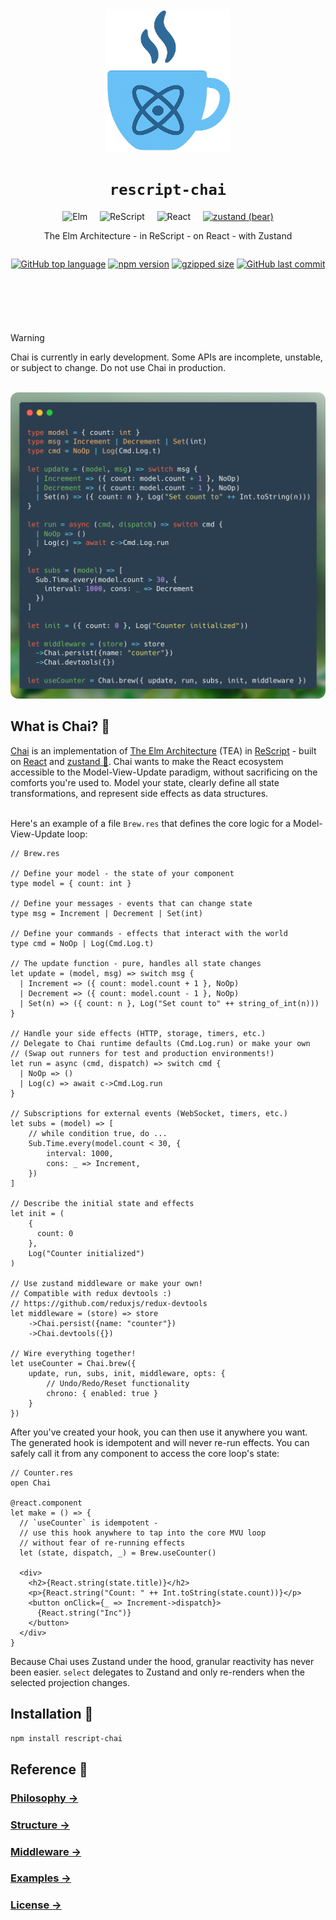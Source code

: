 <div style="text-align: center; margin-bottom: 2rem;" align="center">
  <img src="./logo.png" alt="Chai Logo" style="width: 200px; height: auto;" />
</div>

<h1 style="text-align: center;" align="center"><code>rescript-chai</code></h1>
<div style="text-align: center;" align="center">
  <img src="https://cdn.simpleicons.org/elm/1293D8" alt="Elm" width="32" height="32"/>
  &nbsp;&nbsp;&nbsp;
  <img src="https://cdn.simpleicons.org/rescript/E6484F" alt="ReScript" width="32" height="32"/>
  &nbsp;&nbsp;&nbsp;
  <img src="https://cdn.simpleicons.org/react/61DAFB" alt="React" width="32" height="32"/>
  &nbsp;&nbsp;&nbsp;
  <a href="https://github.com/pmndrs/zustand"><img src="https://github.githubassets.com/images/icons/emoji/unicode/1f43b.png" alt="zustand (bear)" width="32" height="32"/></a>
</div>
<p style="text-align: center;" align="center">The Elm Architecture - in ReScript - on React - with Zustand</p>

<div style="display: flex; gap: 0.5rem; margin-bottom: 1rem; justify-content: center; margin-bottom: 4em;" align="center">

  [![GitHub top language](https://img.shields.io/github/languages/top/elias-michaias/rescript-chai)](https://github.com/elias-michaias/rescript-chai)
  [![npm version](https://img.shields.io/npm/v/rescript-chai)](https://www.npmjs.com/package/rescript-chai)
  [![gzipped size](https://img.shields.io/badge/gzip+min-2.8KB-yellow.svg)](https://github.com/elias-michaias/rescript-chai)
  [![GitHub last commit](https://img.shields.io/github/last-commit/elias-michaias/rescript-chai)](https://github.com/elias-michaias/rescript-chai)
</div>
<br/>

>[!WARNING]
>Chai is currently in early development. Some APIs are incomplete, unstable, or subject to change. Do not use Chai in production.
<br/>
<img src="./screenshot.png" alt="Chai Code" />
<br/>
<h2>What is Chai? 🍵</h2>
<a href="https://github.com/elias-michaias/rescript-chai">Chai</a> is an implementation of <a href="https://guide.elm-lang.org/architecture/">The Elm Architecture</a> (TEA) in <a href="https://rescript-lang.org/">ReScript</a> - built on <a href="https://react.dev/">React</a> and <a href="https://github.com/pmndrs/zustand">zustand 🐻</a>. Chai wants to make the React ecosystem accessible to the Model-View-Update paradigm, without sacrificing on the comforts you're used to. Model your state, clearly define all state transformations, and represent side effects as data structures.
<br/>
<br/>

Here's an example of a file `Brew.res` that defines the core logic for a Model-View-Update loop:

```rescript
// Brew.res

// Define your model - the state of your component
type model = { count: int }

// Define your messages - events that can change state
type msg = Increment | Decrement | Set(int)

// Define your commands - effects that interact with the world
type cmd = NoOp | Log(Cmd.Log.t)

// The update function - pure, handles all state changes
let update = (model, msg) => switch msg {
  | Increment => ({ count: model.count + 1 }, NoOp)
  | Decrement => ({ count: model.count - 1 }, NoOp)
  | Set(n) => ({ count: n }, Log("Set count to" ++ string_of_int(n)))
}

// Handle your side effects (HTTP, storage, timers, etc.)
// Delegate to Chai runtime defaults (Cmd.Log.run) or make your own
// (Swap out runners for test and production environments!)
let run = async (cmd, dispatch) => switch cmd {
  | NoOp => ()
  | Log(c) => await c->Cmd.Log.run
}

// Subscriptions for external events (WebSocket, timers, etc.)
let subs = (model) => [
    // while condition true, do ...
    Sub.Time.every(model.count < 30, {
        interval: 1000, 
        cons: _ => Increment,
    })
]

// Describe the initial state and effects
let init = (
    {
      count: 0
    }, 
    Log("Counter initialized")
)

// Use zustand middleware or make your own!
// Compatible with redux devtools :)
// https://github.com/reduxjs/redux-devtools
let middleware = (store) => store
    ->Chai.persist({name: "counter"})
    ->Chai.devtools({})

// Wire everything together!
let useCounter = Chai.brew({ 
    update, run, subs, init, middleware, opts: {
        // Undo/Redo/Reset functionality
        chrono: { enabled: true }
    }
})
```

After you've created your hook, you can then use it anywhere you want.
The generated hook is idempotent and will never re-run effects. You can safely call it from any component to access the core loop's state:

```rescript
// Counter.res
open Chai

@react.component
let make = () => {
  // `useCounter` is idempotent - 
  // use this hook anywhere to tap into the core MVU loop
  // without fear of re-running effects
  let (state, dispatch, _) = Brew.useCounter()

  <div>
    <h2>{React.string(state.title)}</h2>
    <p>{React.string("Count: " ++ Int.toString(state.count))}</p>
    <button onClick={_ => Increment->dispatch}> 
      {React.string("Inc")} 
    </button>
  </div>
}
```

Because Chai uses Zustand under the hood, granular reactivity has never been easier. `select` delegates to Zustand and only re-renders when the selected projection changes.

<h2>Installation 🚀</h2>

```bash
npm install rescript-chai
```

<h2>Reference 📖</h2>

<h3>
<a href="https://github.com/elias-michaias/rescript-chai/blob/main/reference/philosophy.md">
    Philosophy →
</a>
</h3>

<h3>
<a href="https://github.com/elias-michaias/rescript-chai/blob/main/reference/structure.md">
    Structure →
</a>
</h3>

<h3>
<a href="https://github.com/elias-michaias/rescript-chai/blob/main/reference/middleware.md">
    Middleware →
</a>
</h3>

<h3>
<a href="https://github.com/elias-michaias/rescript-chai/tree/main/examples/counter">
    Examples →
</a>
</h3>

<h3>
<a href="https://github.com/elias-michaias/rescript-chai/blob/main/LICENSE">
    License →
</a>
</h3>